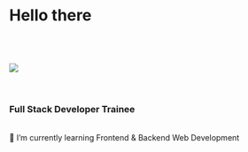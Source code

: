 <h1>Hello there</h1>
<br><br><br>
<img src="Kirito-SAO.gif"/>
<br><br><br>
<h3>Full Stack Developer Trainee</h3>
<br>
<label for="">🌱 I’m currently learning Frontend & Backend Web Development</label>
<!--
**VeliZor/VeliZor** is a ✨ _special_ ✨ repository because its `README.md` (this file) appears on your GitHub profile.

Here are some ideas to get you started:

- 🔭 I’m currently working on ...
- 🌱 I’m currently learning ...
- 👯 I’m looking to collaborate on ...
- 🤔 I’m looking for help with ...
- 💬 Ask me about ...
- 📫 How to reach me: ...
- 😄 Pronouns: ...
- ⚡ Fun fact: ...
-->
